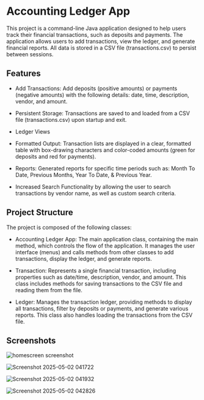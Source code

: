 # Accounting Ledger App

This project is a command-line Java application designed to help users track their financial transactions, such as deposits and payments. The application allows users to add transactions, view the ledger, and generate financial reports. All data is stored in a CSV file (transactions.csv) to persist between sessions.


## Features

- Add Transactions: Add deposits (positive amounts) or payments (negative amounts) with the following details: date, time, description, vendor, and amount.

- Persistent Storage: Transactions are saved to and loaded from a CSV file (transactions.csv) upon startup and exit.

- Ledger Views

- Formatted Output: Transaction lists are displayed in a clear, formatted table with box-drawing characters and color-coded amounts (green for deposits and red for payments).

- Reports: Generated reports for specific time periods such as: Month To Date, Previous Months, Year To Date, & Previous Year.


- Increased Search Functionality by allowing the user to search transactions by vendor name, as well as custom search criteria.

## Project Structure 
The project is composed of the following classes:

- Accounting Ledger App: The main application class, containing the main method, which controls the flow of the application. It manages the user interface (menus) and calls methods from other classes to add transactions, display the ledger, and generate reports.

- Transaction: Represents a single financial transaction, including properties such as date/time, description, vendor, and amount. This class includes methods for saving transactions to the CSV file and reading them from the file.

- Ledger: Manages the transaction ledger, providing methods to display all transactions, filter by deposits or payments, and generate various reports. This class also handles loading the transactions from the CSV file.

## Screenshots


![homescreen screenshot](https://github.com/user-attachments/assets/ac0bc5f5-0e53-4cb4-812a-00f439e86bc9)


![Screenshot 2025-05-02 041722](https://github.com/user-attachments/assets/9eb84afd-26fc-4384-96f3-55ecf2475406)


![Screenshot 2025-05-02 041932](https://github.com/user-attachments/assets/202b5724-8a4d-46a9-8c86-6c0de59b98a7)


![Screenshot 2025-05-02 042826](https://github.com/user-attachments/assets/7dad43c9-fea0-4691-b435-523cd6f94d70)






